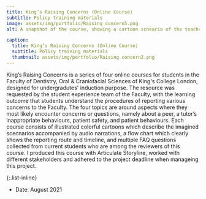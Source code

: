 ```yaml
---
title: King’s Raising Concerns (Online Course)
subtitle: Policy training materials
image: assets/img/portfolio/Raising concern5.png
alt: A snapshot of the course, showing a cartoon scneario of the teacher reassuring a student who have concerns.

caption:
  title: King’s Raising Concerns (Online Course)
  subtitle: Policy training materials
  thumbnail: assets/img/portfolio/Raising concern2.png
---
```

King’s Raising Concerns is a series of four online courses for students in the Faculty of Dentistry, Oral & Craniofacial Sciences of King's College London, designed for undergradutes' induction purpose. The resource was requested by the student experience team of the Faculty, with the learning outcome that students understand the procedures of reporting various concerns to the Faculty. The four topics are around aspects where they most likely encounter concerns or questions, namely about a peer, a tutor’s inappropriate behaviours, patient safety, and patient behaviours. Each course consists of illustrated colorful cartoons which describe the imagined scecnarios accompanied by audio narrations, a flow chart which clearly shows the reporting route and timeline, and multiple FAQ questions collected from current students who are among the reviewers of this course. I produced this course with Articulate Storyline, worked with different stakeholders and adhered to the project deadline when manageing this project. 

{:.list-inline}
- Date: August 2021
